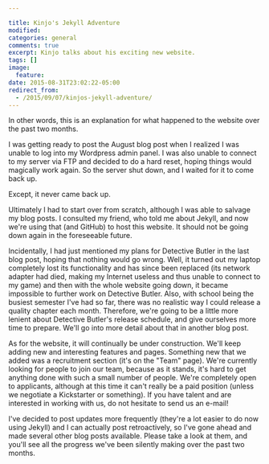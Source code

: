 ```yaml
---

title: Kinjo's Jekyll Adventure
modified:
categories: general
comments: true
excerpt: Kinjo talks about his exciting new website.
tags: []
image:
  feature:
date: 2015-08-31T23:02:22-05:00
redirect_from:
  - /2015/09/07/kinjos-jekyll-adventure/
---
```

In other words, this is an explanation for what happened to the website over the past two months.

I was getting ready to post the August blog post when I realized I was unable to log into my Wordpress admin panel. I was also unable to connect to my server via FTP and decided to do a hard reset, hoping things would magically work again. So the server shut down, and I waited for it to come back up.

Except, it never came back up.

Ultimately I had to start over from scratch, although I was able to salvage my blog posts. I consulted my friend, who told me about Jekyll, and now we're using that (and GitHub) to host this website. It should not be going down again in the foreseeable future.

Incidentally, I had just mentioned my plans for Detective Butler in the last blog post, hoping that nothing would go wrong. Well, it turned out my laptop completely lost its functionality and has since been replaced (its network adapter had died, making my Internet useless and thus unable to connect to my game) and then with the whole website going down, it became impossible to further work on Detective Butler. Also, with school being the busiest semester I've had so far, there was no realistic way I could release a quality chapter each month. Therefore, we're going to be a little more lenient about Detective Butler's release schedule, and give ourselves more time to prepare. We'll go into more detail about that in another blog post.

As for the website, it will continually be under construction. We'll keep adding new and interesting features and pages. Something new that we added was a recruitment section (it's on the "Team" page). We're currently looking for people to join our team, because as it stands, it's hard to get anything done with such a small number of people. We're completely open to applicants, although at this time it can't really be a paid position (unless we negotiate a Kickstarter or something). If you have talent and are interested in working with us, do not hesitate to send us an e-mail!

I've decided to post updates more frequently (they're a lot easier to do now using Jekyll) and I can actually post retroactively, so I've gone ahead and made several other blog posts available. Please take a look at them, and you'll see all the progress we've been silently making over the past two months.
